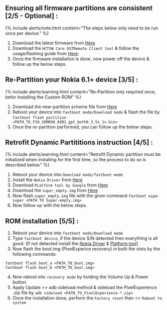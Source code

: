 ## Ensuring all firmware partitions are consistent [2/5 - Optional] :

{% include alerts/note.html content="The steps below only need to be run once per device." %}

1. Download the latest firmware from [Here](https://sourceforge.net/projects/fihsw-sdm660/files/DRG/FIHSW_DRG-415C-0-00WW-B01_600WW_10_20200501.full.lzma2.1c8a3a5f8729024558cd3f6d771ab8c0a3036438efc62bcab1c74ac0a6446e1e.7z/download)
2. Download the `HCTSW Care OSTRemote Client tool` & follow the usage/flashing guide from [Here](https://xdaforums.com/t/tools-hctsw-care-ostremote-client-batch-script-replacement-of-ost-la.4282019/).
3. Once the firmware installation is done, now power off the device & follow up the below steps.

## Re-Partition your Nokia 6.1+ device [3/5] :

{% include alerts/warning.html content="Re-Partition only required once, befor installing the Custom ROM" %}
1. Download the new-partition scheme file from [Here](https://github.com/Nokia-SDM660-Devices/B2N_GPT-Partition/raw/master/3.5s/FIH_SDM660_AVB1_gpt_both0_3.5s_1v.bin)
2. Reboot your device into `fastboot mode/Download mode` & flash the file by `fastboot flash partition <PATH_TO_FIH_SDM660_AVB1_gpt_both0_3.5s_1v.bin>`
3. Once the re-partition performed, you can follow up the below steps.

## Retrofit Dynamic Partititions instruction [4/5] :

{% include alerts/warning.html content="Retrofit Dynamic partition must be initialized when installing for the first time, so the process to do so is described below." %}

1. Reboot your device into `Download mode/fastboot mode`
2. Install the `Nokia Driver` from [Here](https://github.com/StollD/nokia-driver-installer/raw/master/out/Phone_Nokia_USB_Driver_v1.4.0.exe)
3. Download `PLatform tool by Google` from [Here](https://developer.android.com/tools/releases/platform-tools)
4. Download the `super_empty.img` from [Here](https://github.com/Nokia-SDM660-Devices/device_nokia_PL2/releases/download/PL2-RDP/super_empty.img)
5. Now flash `super_empty.img` file with the given command
```fastboot wipe-super <PATH TO Super-empty.img>```
6. Now follow up with the below steps.

## ROM installation [5/5] :

1. Reboot your device into `fastboot mode/Download mode`
2. Type `fastboot device`, if the device S/N detected then everything is all good. [If not detected install the [Nokia Driver](https://github.com/StollD/nokia-driver-installer/raw/master/out/Phone_Nokia_USB_Driver_v1.4.0.exe) & [Platform tool](https://developer.android.com/tools/releases/platform-tools)]
3. Now flash the boot.img (PixelExperice recovery) in both the slots by the following commands:
```
fastboot flash boot_a <PATH_TO_boot.img>
fastboot flash boot_b <PATH_TO_boot.img>
```
4. Now reboot into `recovery mode` by holding the Volume Up & Power button.
5. Apply Update >> adb sideload method & sideload the PixelExperience .zip file by `adb sideload <PATH_TO_PixelExperience-*.zip>`
6. Once the installation done, perform the `Factory reset` then >> `Reboot to system`